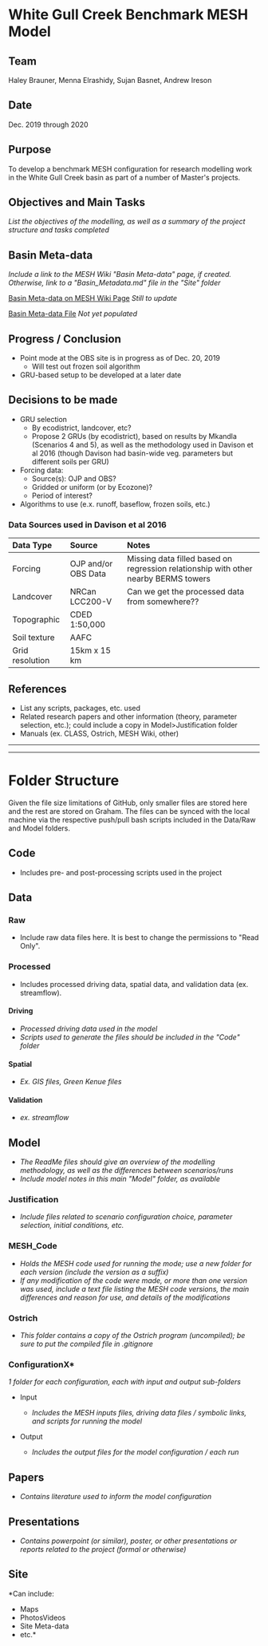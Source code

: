 # White Gull Creek Benchmark MESH Model

## Team
  Haley Brauner, Menna Elrashidy, Sujan Basnet, Andrew Ireson

## Date
Dec. 2019 through 2020

## Purpose
  To develop a benchmark MESH configuration for research modelling work in the White Gull Creek basin as part of a number of Master's projects.

## Objectives and Main Tasks
  *List the objectives of the modelling, as well as a summary of the project structure and tasks completed*

## Basin Meta-data
*Include a link to the MESH Wiki "Basin Meta-data" page, if created. Otherwise, link to a "Basin_Metadata.md" file in the "Site" folder*

[Basin Meta-data on MESH Wiki Page](https://wiki.usask.ca/display/MESH/White+Gull+Creek+Basin) *Still to update*

[Basin Meta-data File](https://github.com/HaleyBrauner/MESH_Repo_Template/blob/master/Site/BasinMetaData.md) *Not yet populated*

## Progress / Conclusion
- Point mode at the OBS site is in progress as of Dec. 20, 2019
  - Will test out frozen soil algorithm
- GRU-based setup to be developed at a later date

## Decisions to be made
- GRU selection
  - By ecodistrict, landcover, etc?
  - Propose 2 GRUs (by ecodistrict), based on results by Mkandla (Scenarios 4 and 5), as well as the methodology used in Davison et al 2016 (though Davison had basin-wide veg. parameters but different soils per GRU)
- Forcing data:
  - Source(s): OJP and OBS?
  - Gridded or uniform (or by Ecozone)?
  - Period of interest?
- Algorithms to use (e.x. runoff, baseflow, frozen soils, etc.)


### Data Sources used in Davison et al 2016
| Data Type     | Source | Notes  |
| :------------ |:-------------| :-----|
| Forcing      | OJP and/or OBS Data | Missing data filled based on regression relationship with other nearby BERMS towers |
| Landcover  | NRCan LCC200-V  | Can we get the processed data from somewhere?? |
| Topographic | CDED 1:50,000  |     |
| Soil texture | AAFC | |
| Grid resolution | 15km x 15 km | |

## References
- List any scripts, packages, etc. used
- Related research papers and other information (theory, parameter selection, etc.); could include a copy in Model>Justification folder
- Manuals (ex. CLASS, Ostrich, MESH Wiki, other)

___
___
# Folder Structure
Given the file size limitations of GitHub, only smaller files are stored here and the rest are stored on Graham. The files can be synced with the local machine via the respective push/pull bash scripts included in the Data/Raw and Model folders.

## Code
- Includes pre- and post-processing scripts used in the project

## Data

### Raw
- Include raw data files here. It is best to change the permissions to "Read Only".

### Processed
- Includes processed driving data, spatial data, and validation data (ex. streamflow).

#### Driving
- *Processed driving data used in the model*
- *Scripts used to generate the files should be included in the "Code" folder*

#### Spatial
- *Ex. GIS files, Green Kenue files*

#### Validation
- *ex. streamflow*

## Model
- *The ReadMe files should give an overview of the modelling methodology, as well as the differences between scenarios/runs*
- *Include model notes in this main "Model" folder, as available*

### Justification
- *Include files related to scenario configuration choice, parameter selection, initial conditions, etc.*

### MESH_Code
- *Holds the MESH code used for running the mode; use a new folder for each version (include the version as a suffix)*
- *If any modification of the code were made, or more than one version was used, include a text file listing the MESH code versions, the main differences and reason for use, and details of the modifications*

### Ostrich
- *This folder contains a copy of the Ostrich program (uncompiled); be sure to put the compiled file in .gitignore*

### ConfigurationX*
*1 folder for each configuration, each with input and output sub-folders*

- Input  
  - *Includes the MESH inputs files, driving data files / symbolic links, and scripts for running the model*

- Output
  - *Includes the output files for the model configuration / each run*

## Papers
- *Contains literature used to inform the model configuration*

## Presentations
- *Contains powerpoint (or similar), poster, or other presentations or reports related to the project (formal or otherwise)*

## Site
*Can include:
- Maps
- PhotosVideos
- Site Meta-data
- etc.*
